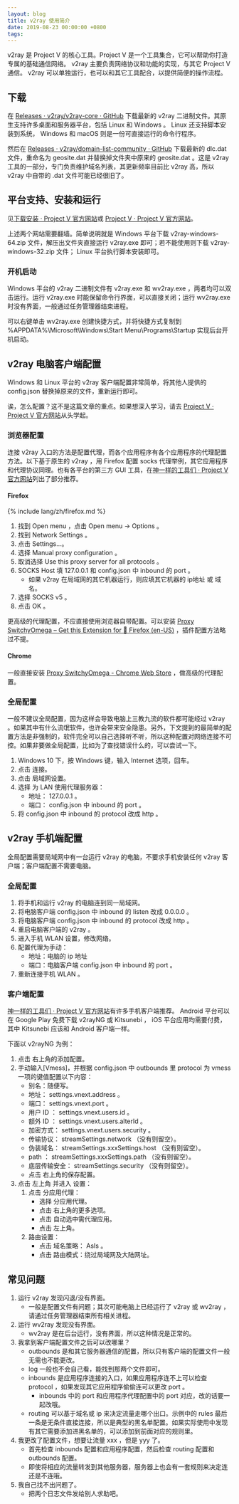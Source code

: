 ```yaml
---
layout: blog
title: v2ray 使用简介
date: 2019-08-23 00:00:00 +0800
tags: 
---
```


v2ray 是 Project V 的核心工具。Project V 是一个工具集合，它可以帮助你打造专属的基础通信网络。 v2ray 主要负责网络协议和功能的实现，与其它 Project V 通信。 v2ray 可以单独运行，也可以和其它工具配合，以提供简便的操作流程。

## 下载

在 [Releases · v2ray/v2ray-core · GitHub](https://github.com/v2ray/v2ray-core/releases) 下载最新的 v2ray 二进制文件。其原生支持许多桌面和服务器平台，包括 Linux 和 Windows 。 Linux 还支持脚本安装到系统， Windows 和 macOS 则是一份可直接运行的命令行程序。

然后在 [Releases · v2ray/domain-list-community · GitHub](https://github.com/v2ray/domain-list-community/releases) 下载最新的 dlc.dat 文件，重命名为 geosite.dat 并替换掉文件夹中原来的 geosite.dat 。这是 v2ray 工具的一部分，专门负责维护域名列表，其更新频率目前比 v2ray 高，所以 v2ray 中自带的 .dat 文件可能已经很旧了。

## 平台支持、安装和运行

见[下载安装 · Project V 官方网站](https://www.v2ray.com/chapter_00/install.html)或 [Project V · Project V 官方网站](https://www.v2ray.com/)。

上述两个网站需要翻墙。简单说明就是 Windows 平台下载 v2ray-windows-64.zip 文件，解压出文件夹直接运行 v2ray.exe 即可；若不能使用则下载 v2ray-windows-32.zip 文件； Linux 平台执行脚本安装即可。

### 开机启动

Windows 平台的 v2ray 二进制文件有 v2ray.exe 和 wv2ray.exe ，两者均可以双击运行。运行 v2ray.exe 时能保留命令行界面，可以直接关闭；运行 wv2ray.exe 时没有界面，一般通过任务管理器结束进程。

可以右键单击 wv2ray.exe 创建快捷方式，并将快捷方式复制到 %APPDATA%\Microsoft\Windows\Start Menu\Programs\Startup 实现后台开机启动。

## v2ray 电脑客户端配置

Windows 和 Linux 平台的 v2ray 客户端配置非常简单，将其他人提供的 config.json 替换掉原来的文件，重新运行即可。

诶，怎么配置？这不是这篇文章的重点。如果想深入学习，请去 [Project V · Project V 官方网站](https://www.v2ray.com/)从头学起。

### 浏览器配置

连接 v2ray 入口的方法是配置代理，而各个应用程序有各个应用程序的代理配置方法。以下基于原生的 v2ray ，用 Firefox 配置 socks 代理举例，其它应用程序和代理协议同理。也有各平台的第三方 GUI 工具，在[神一样的工具们 · Project V 官方网站](https://www.v2ray.com/awesome/tools.html)列出了部分推荐。

#### Firefox

{% include lang/zh/firefox.md %}

1. 找到 Open menu ，点击 Open menu → Options 。
1. 找到 Network Settings 。
1. 点击 Settings..\.。
1. 选择 Manual proxy configuration 。
1. 取消选择 Use this proxy server for all protocols 。
1. SOCKS Host 填 127.0.0.1 和 config.json 中 inbound 的 port 。
   - 如果 v2ray 在局域网的其它机器运行，则应填其它机器的 ip地址 或 域名。
1. 选择 SOCKS v5 。
1. 点击 OK 。

更高级的代理配置，不应直接使用浏览器自带配置。可以安装 [Proxy SwitchyOmega – Get this Extension for 🦊 Firefox (en-US)](https://addons.mozilla.org/en-US/firefox/addon/switchyomega/) ，插件配置方法略过不提。

#### Chrome

一般直接安装 [Proxy SwitchyOmega - Chrome Web Store](https://chrome.google.com/webstore/detail/proxy-switchyomega/padekgcemlokbadohgkifijomclgjgif) ，做高级的代理配置。

### 全局配置

一般不建议全局配置，因为这样会导致电脑上三教九流的软件都可能经过 v2ray 。如果其中有什么流氓软件，也许会带来安全隐患。另外，下文提到的最简单的配置方法是非强制的，软件完全可以自己选择听不听，所以这种配置对网络连接不可控。如果非要做全局配置，比如为了查找错误什么的，可以尝试一下。

1. Windows 10 下，按 Windows 键，输入 Internet 选项，回车。
1. 点击 连接。
1. 点击 局域网设置。
1. 选择 为 LAN 使用代理服务器：
   - 地址： 127.0.0.1 。
   - 端口： config.json 中 inbound 的 port 。
1. 将 config.json 中 inbound 的 protocol 改成 http 。

## v2ray 手机端配置

全局配置需要局域网中有一台运行 v2ray 的电脑，不要求手机安装任何 v2ray 客户端；客户端配置不需要电脑。

### 全局配置

1. 将手机和运行 v2ray 的电脑连到同一局域网。
1. 将电脑客户端 config.json 中 inbound 的 listen 改成 0.0.0.0 。
1. 将电脑客户端 config.json 中 inbound 的 protocol 改成 http 。
1. 重启电脑客户端的 v2ray 。
1. 进入手机 WLAN 设置，修改网络。
1. 配置代理为手动：
   - 地址：电脑的 ip 地址
   - 端口：电脑客户端 config.json 中 inbound 的 port 。
1. 重新连接手机 WLAN 。

### 客户端配置

[神一样的工具们 · Project V 官方网站](https://www.v2ray.com/awesome/tools.html)有许多手机客户端推荐。 Android 平台可以在 Google Play 免费下载 v2rayNG 或 Kitsunebi ， iOS 平台应用均需要付费，其中 Kitsunebi 应该和 Android 客户端一样。

下面以 v2rayNG 为例：

1. 点击 右上角的添加配置。
1. 手动输入\[Vmess\]，并根据 config.json 中 outbounds 里 protocol 为 vmess 一项的键值配置以下内容：
   - 别名：随便写。
   - 地址： settings.vnext.address 。
   - 端口： settings.vnext.port 。
   - 用户 ID ： settings.vnext.users.id 。
   - 额外 ID ： settings.vnext.users.alterId 。
   - 加密方式： settings.vnext.users.security 。
   - 传输协议： streamSettings.network （没有则留空）。
   - 伪装域名： streamSettings.xxxSettings.host （没有则留空）。
   - path ： streamSettings.xxxSettings.path （没有则留空）。
   - 底层传输安全： streamSettings.security （没有则留空）。
   - 点击 右上角的保存配置。
1. 点击 左上角 并进入 设置：
   1. 点击 分应用代理：
      - 选择 分应用代理。
      - 点击 右上角的更多选项。
      - 点击 自动选中需代理应用。
      - 点击 左上角。
   1. 路由设置：
      - 点击 域名策略： AsIs 。
      - 点击 路由模式：绕过局域网及大陆网址。

## 常见问题

1. 运行 v2ray 发现闪退/没有界面。
   - 一般是配置文件有问题；其次可能电脑上已经运行了 v2ray 或 wv2ray ，请通过任务管理器结束所有相关进程。
1. 运行 wv2ray 发现没有界面。
   - wv2ray 是在后台运行，没有界面，所以这种情况是正常的。
1. 我拿到客户端配置文件之后可以改哪里？
   - outbounds 是和其它服务器通信的配置，所以只有客户端的配置文件一般无需也不能更改。
   - log 一般也不会自己看，能找到那两个文件即可。
   - inbounds 是应用程序连接的入口，如果应用程序连不上可以检查 protocol ，如果发现其它应用程序偷偷连可以更改 port 。
     - inbounds 中的 port 和应用程序代理配置中的 port 对应，改的话要一起改哦。
   - routing 可以基于域名或 ip 来决定流量走哪个出口。示例中的 rules 最后一条是无条件直接连接，所以是典型的黑名单配置。如果实际使用中发现有其它需要添加进黑名单的，可以添加到前面对应的规则里。
1. 我更改了配置文件，想要让流量 xxx ，但是 yyy 了。
   - 首先检查 inbounds 配置和应用程序配置，然后检查 routing 配置和 outbounds 配置。
   - 即使将相应的流量转发到其他服务器，服务器上也会有一套规则来决定连还是不连哦。
1. 我自己找不出问题了。
   - 把两个日志文件发给别人求助吧。
